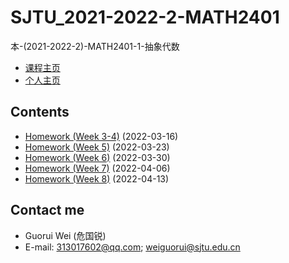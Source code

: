 # SJTU_2021-2022-2-MATH2401

本-(2021-2022-2)-MATH2401-1-抽象代数

- [课程主页](https://grwei.github.io/SJTU_2021-2022-2-MATH6008/MATH2401/hw_危国锐_516021910080.html)
- [个人主页](https://grwei.github.io/)

## Contents

- [Homework (Week 3-4)](https://grwei.github.io/SJTU_2021-2022-2-MATH6008/MATH2401/hw20220316_危国锐_516021910080.pdf) (2022-03-16)
- [Homework (Week 5)](https://grwei.github.io/SJTU_2021-2022-2-MATH6008/MATH2401/hw20220323_危国锐_516021910080.pdf) (2022-03-23)
- [Homework (Week 6)](https://grwei.github.io/SJTU_2021-2022-2-MATH6008/MATH2401/hw20220330_危国锐_516021910080.pdf) (2022-03-30)
- [Homework (Week 7)](https://grwei.github.io/SJTU_2021-2022-2-MATH6008/MATH2401/hw20220406_危国锐_516021910080.pdf) (2022-04-06)
- [Homework (Week 8)](https://grwei.github.io/SJTU_2021-2022-2-MATH6008/MATH2401/hw20220413_危国锐_516021910080.pdf) (2022-04-13)

## Contact me

- Guorui Wei (危国锐)
- E-mail: 313017602@qq.com; weiguorui@sjtu.edu.cn
